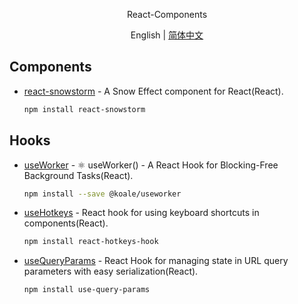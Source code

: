 <p align='center'>
React-Components
</p>

<p align='center'>
English | <a href='./README.zh-CN.md'>简体中文</a>
</p>

## Components
- [react-snowstorm](https://github.com/burakcan/react-snowstorm) - A Snow Effect component for React(React).<br/>
  ```bash 
  npm install react-snowstorm
  ```

## Hooks
- [useWorker](https://github.com/alewin/useWorker) - ⚛️ useWorker() - A React Hook for Blocking-Free Background Tasks(React).
  ```bash 
  npm install --save @koale/useworker
  ```
- [useHotkeys](https://github.com/JohannesKlauss/react-hotkeys-hook) - React hook for using keyboard shortcuts in components(React).
  ```bash 
  npm install react-hotkeys-hook
  ```
- [useQueryParams](https://github.com/pbeshai/use-query-params) - React Hook for managing state in URL query parameters with easy serialization(React).
  ```bash 
  npm install use-query-params
  ```